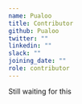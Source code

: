 ```yaml
---
name: Pualoo
title: Contributor
github: Pualoo
twitter: ""
linkedin: ""
slack: ""
joining_date: ""
role: contributor
---
```


Still waiting for this
